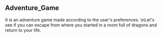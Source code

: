 ## Adventure_Game
It is an adventure game made according to the user's preferences. 
\nLet's see if you can escape from where you started in a room full of dragons and return to your life.
